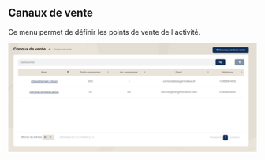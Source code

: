 ## Canaux de vente

Ce menu permet de définir les points de vente de l'activité.

<img src="../Images/Overview/SalesChannels.png" alt="Canaux de vente" />

